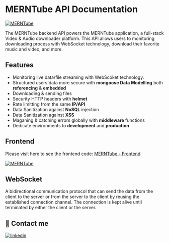# MERNTube API Documentation

[![MERNTube](https://img.icons8.com/external-flat-icons-inmotus-design/96/external-Download-files-documents-operations-flat-icons-inmotus-design.png)](https://merntube.vercel.app/)

The MERNTube backend API powers the MERNTube application, a full-stack Video & Audio downloader platform. This API allows users to monitoring downloading process with WebSocket technology, download their favorite music and video, and more.

## Features

- Monitoring live data/file streaming with WebScoket technology.
- Structured users'data more secure with **mongoose Data Modelling** both **referencing** & **embedded**
- Downloading & sending files
- Security HTTP headers with **helmet**
- Rate limitting from the same **IP/API**
- Data Sanitization against **NoSQL** injection
- Data Sanitization against **XSS**
- Maganing & catching errors globally with **middleware** functions
- Dedicate environments to **development** and **production**

## Frontend

Please visit here to see the frontend code: [MERNTube - Frontend](https://github.com/hsyntes/merntube)

[![MERNTube](https://merntube.s3.us-east-2.amazonaws.com/merntube-desktop-dark.png)](https://merntube.vercel.app)

## WebSocket

A bidirectional communication protocol that can send the data from the client to the server or from the server to the client by reusing the established connection channel. The connection is kept alive until terminated by either the client or the server.

## 🔗 Contact me

[![linkedin](https://img.shields.io/badge/linkedin-0A66C2?style=for-the-badge&logo=linkedin&logoColor=white)](https://www.linkedin.com/in/hsyntes)

